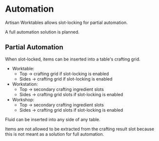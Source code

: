 # Automation

Artisan Worktables allows slot-locking for partial automation.

A full automation solution is planned.

## Partial Automation

When slot-locked, items can be inserted into a table's crafting grid.

* Worktable:
    * Top -> crafting grid if slot-locking is enabled
    * Sides -> crafting grid if slot-locking is enabled
* Workstation:
    * Top -> secondary crafting ingredient slots
    * Sides -> crafting grid slots if slot-locking is enabled
* Workshop:
    * Top -> secondary crafting ingredient slots
    * Sides -> crafting grid slots if slot-locking is enabled

Fluid can be inserted into any side of any table.

Items are not allowed to be extracted from the crafting result slot because this is not meant as a solution for full automation.